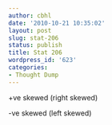 ```yaml
---
author: cbhl
date: '2010-10-21 10:35:02'
layout: post
slug: stat-206
status: publish
title: Stat 206
wordpress_id: '623'
categories:
- Thought Dump
---
```


+ve skewed (right skewed)

-ve skewed (left skewed)
